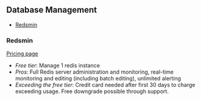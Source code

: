 ## Database Management

<!-- TOC depthFrom:2 -->

- [Redsmin](#redsmin)

<!-- /TOC -->

### Redsmin

[Pricing page](https://www.redsmin.com/)

- *Free tier*: Manage 1 redis instance
- *Pros*: Full Redis server administration and monitoring, real-time monitoring and editing (including batch editing), unlimited alerting
- *Exceeding the free tier*: Credit card needed after first 30 days to charge exceeding usage. Free downgrade possible through support.
